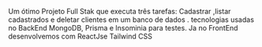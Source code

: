 Um ótimo Projeto Full Stak que executa três tarefas:
Cadastrar ,listar cadastrados e deletar clientes em um banco de dados .
tecnologias usadas no BackEnd MongoDB, Prisma e Insominia para testes. Ja no FrontEnd desenvolvemos com ReactJse Tailwind CSS 
